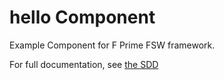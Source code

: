 # hello Component

Example Component for F Prime FSW framework.

For full documentation, see [the SDD](docs/sdd.md)
